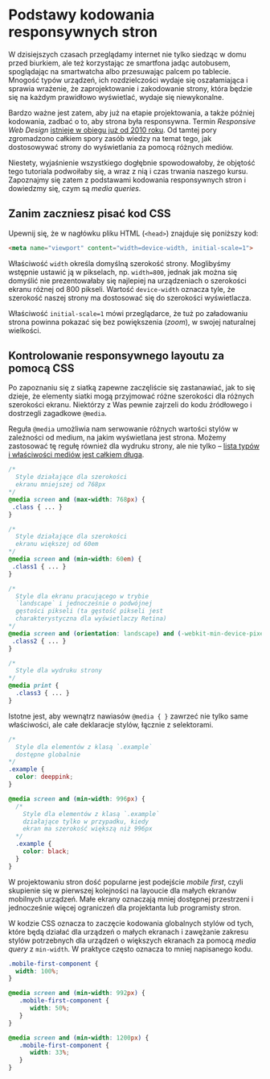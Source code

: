 # Podstawy kodowania responsywnych stron

W dzisiejszych czasach przeglądamy internet nie tylko siedząc w domu przed biurkiem, ale też korzystając ze smartfona jadąc autobusem, spoglądając na smartwatcha albo przesuwając palcem po tablecie. Mnogość typów urządzeń, ich rozdzielczości wydaje się oszałamiająca i sprawia wrażenie, że zaprojektowanie i zakodowanie strony, która będzie się na każdym prawidłowo wyświetlać, wydaje się niewykonalne.

Bardzo ważne jest zatem, aby już na etapie projektowania, a także później kodowania, zadbać o to, aby strona była responsywna. Termin <i>Responsive Web Design</i> [istnieje w obiegu już od 2010 roku](http://alistapart.com/article/responsive-web-design). Od tamtej pory zgromadzono całkiem spory zasób wiedzy na temat tego, jak dostosowywać strony do wyświetlania za pomocą różnych mediów.

Niestety, wyjaśnienie wszystkiego dogłębnie spowodowałoby, że objętość tego tutoriala podwoiłaby się, a wraz z nią i czas trwania naszego kursu. Zapoznajmy się zatem z podstawami kodowania responsywnych stron i dowiedzmy się, czym są <i>media queries</i>.

## Zanim zaczniesz pisać kod CSS

Upewnij się, że w nagłówku pliku HTML (`<head>`) znajduje się poniższy kod:

```html
<meta name="viewport" content="width=device-width, initial-scale=1">
```

Właściwość `width` określa domyślną szerokość strony. Moglibyśmy wstępnie ustawić ją w pikselach, np. `width=800`, jednak jak można się domyślić nie prezentowałaby się najlepiej na urządzeniach o szerokości ekranu różnej od 800 pikseli. Wartość `device-width` oznacza tyle, że szerokość naszej strony ma dostosować się do szerokości wyświetlacza.

Właściwość `initial-scale=1` mówi przeglądarce, że tuż po załadowaniu strona powinna pokazać się bez powiększenia (<i>zoom</i>), w swojej naturalnej wielkości.

## Kontrolowanie responsywnego layoutu za pomocą CSS

Po zapoznaniu się z siatką zapewne zaczęliście się zastanawiać, jak to się dzieje, że elementy siatki mogą przyjmować różne szerokości dla różnych szerokości ekranu. Niektórzy z Was pewnie zajrzeli do kodu źródłowego i dostrzegli zagadkowe `@media`.

Reguła `@media` umożliwia nam serwowanie różnych wartości stylów w zależności od medium, na jakim wyświetlana jest strona. Możemy zastosować tę regułę również dla wydruku strony, ale nie tylko – [lista typów i właściwości mediów jest całkiem długa](https://developer.mozilla.org/en-US/docs/Web/CSS/@media).

```css
/*
  Style działające dla szerokości
  ekranu mniejszej od 768px
*/
@media screen and (max-width: 768px) {
 .class { ... }
}

/*
  Style działające dla szerokości
  ekranu większej od 60em
*/
@media screen and (min-width: 60em) {
 .class1 { ... }
}

/*
  Style dla ekranu pracującego w trybie
  `landscape` i jednocześnie o podwójnej
  gęstości pikseli (ta gęstość pikseli jest
  charakterystyczna dla wyświetlaczy Retina)
*/
@media screen and (orientation: landscape) and (-webkit-min-device-pixel-ratio: 2) {
 .class2 { ... }
}

/*
  Style dla wydruku strony
*/
@media print {
  .class3 { ... }
}
```

Istotne jest, aby wewnątrz nawiasów `@media { }` zawrzeć nie tylko same właściwości, ale całe deklaracje stylów, łącznie z selektorami.

```css
/*
  Style dla elementów z klasą `.example`
  dostępne globalnie
*/
.example {
  color: deeppink;
}

@media screen and (min-width: 996px) {
  /*
    Style dla elementów z klasą `.example`
    działające tylko w przypadku, kiedy
    ekran ma szerokość większą niż 996px
  */
  .example {
    color: black;
  }
}
```

W projektowaniu stron dość popularne jest podejście <i>mobile first</i>, czyli skupienie się w pierwszej kolejności na layoucie dla małych ekranów mobilnych urządzeń. Małe ekrany oznaczają mniej dostępnej przestrzeni i jednocześnie więcej ograniczeń dla projektanta lub programisty stron.

W kodzie CSS oznacza to zaczęcie kodowania globalnych stylów od tych, które będą działać dla urządzeń o małych ekranach i zawężanie zakresu stylów potrzebnych dla urządzeń o większych ekranach za pomocą <i>media query</i> z `min-width`.
W praktyce często oznacza to mniej napisanego kodu.

```css
.mobile-first-component {
  width: 100%;
}

@media screen and (min-width: 992px) {
   .mobile-first-component {
      width: 50%;
   }
}

@media screen and (min-width: 1200px) {
   .mobile-first-component {
      width: 33%;
   }
}
```
